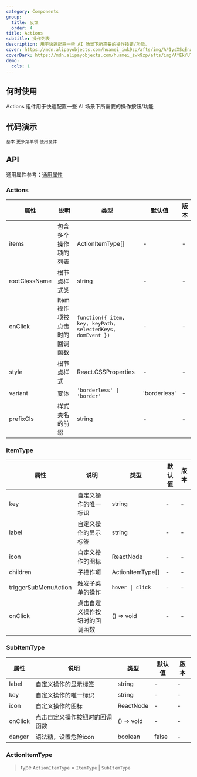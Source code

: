 ```yaml
---
category: Components
group:
  title: 反馈
  order: 4
title: Actions
subtitle: 操作列表
description: 用于快速配置一些 AI 场景下所需要的操作按钮/功能。
cover: https://mdn.alipayobjects.com/huamei_iwk9zp/afts/img/A*1ysXSqEnAckAAAAAAAAAAAAADgCCAQ/original
coverDark: https://mdn.alipayobjects.com/huamei_iwk9zp/afts/img/A*EkYUTotf-eYAAAAAAAAAAAAADgCCAQ/original
demo:
  cols: 1
---
```


## 何时使用

Actions 组件用于快速配置一些 AI 场景下所需要的操作按钮/功能

## 代码演示

<!-- prettier-ignore -->
<code src="./demo/basic.tsx">基本</code>
<code src="./demo/sub.tsx">更多菜单项</code>
<code src="./demo/variant.tsx">使用变体</code>

## API

通用属性参考：[通用属性](/docs/react/common-props)

### Actions

| 属性 | 说明 | 类型 | 默认值 | 版本 |
| --- | --- | --- | --- | --- |
| items | 包含多个操作项的列表 | ActionItemType[] | - | - |
| rootClassName | 根节点样式类 | string | - | - |
| onClick | Item 操作项被点击时的回调函数 | `function({ item, key, keyPath, selectedKeys, domEvent })` | - | - |
| style | 根节点样式 | React.CSSProperties | - | - |
| variant | 变体 | `'borderless' \| 'border'` | 'borderless' | - |
| prefixCls | 样式类名的前缀 | string | - | - |

### ItemType

| 属性                 | 说明                           | 类型             | 默认值 | 版本 |
| -------------------- | ------------------------------ | ---------------- | ------ | ---- |
| key                  | 自定义操作的唯一标识           | string           | -      | -    |
| label                | 自定义操作的显示标签           | string           | -      | -    |
| icon                 | 自定义操作的图标               | ReactNode        | -      | -    |
| children             | 子操作项                       | ActionItemType[] | -      | -    |
| triggerSubMenuAction | 触发子菜单的操作               | `hover \| click` | -      | -    |
| onClick              | 点击自定义操作按钮时的回调函数 | () => void       | -      | -    |

### SubItemType

| 属性    | 说明                           | 类型       | 默认值 | 版本 |
| ------- | ------------------------------ | ---------- | ------ | ---- |
| label   | 自定义操作的显示标签           | string     | -      | -    |
| key     | 自定义操作的唯一标识           | string     | -      | -    |
| icon    | 自定义操作的图标               | ReactNode  | -      | -    |
| onClick | 点击自定义操作按钮时的回调函数 | () => void | -      | -    |
| danger  | 语法糖，设置危险icon           | boolean    | false  | -    |

### ActionItemType

> type `ActionItemType` = `ItemType` | `SubItemType`
